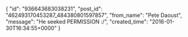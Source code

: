  {
   "id": "936643683038231",
   "post_id": "462493170453287_484380801597857",
   "from_name": "Pete Daoust",
   "message": "He seeked PERMISSION :/",
   "created_time": "2016-01-30T16:34:55+0000"
 }
